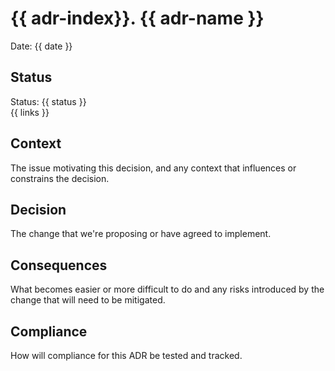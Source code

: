 # {{ adr-index}}. {{ adr-name }}

Date: {{ date }}

## Status

Status: {{ status }}  
{{ links }}

## Context

The issue motivating this decision, and any context that influences or constrains the decision.

## Decision

The change that we're proposing or have agreed to implement.

## Consequences

What becomes easier or more difficult to do and any risks introduced by the change that will need to be mitigated.

## Compliance

How will compliance for this ADR be tested and tracked.
